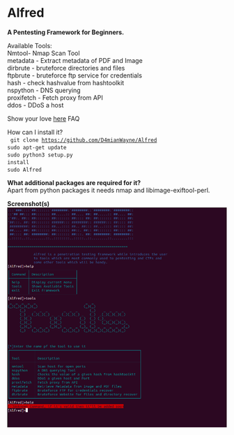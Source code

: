 # Alfred
<strong>A Pentesting Framework for Beginners.</strong>

Available Tools:<br />
Nmtool- Nmap Scan Tool<br />
metadata - Extract metadata of PDF and Image<br />
dirbrute - bruteforce directories and files<br />
ftpbrute - bruteforce ftp service for credentials<br />
hash - check hashvalue from hashtoolkit<br />
nspython - DNS querying<br />
proxifetch - Fetch proxy from API<br />
ddos - DDoS a host<br />

Show your love <a href="https://saythanks.io/to/D4mianWayne">here</a>
FAQ

How can I install it?<br />
<code> git clone https://github.com/D4mianWayne/Alfred</code><br />
  <code>sudo apt-get update</code><br />
  <code>sudo python3 setup.py install</code><br />
  <code>sudo Alfred</code>
 
<strong>What additional packages are required for it?</strong><br />
Apart from python packages it needs nmap and libimage-exiftool-perl.
 
<strong>Screenshot(s)</strong><br />
<img src="/Snaps/Screenshot from 2019-06-13 17-27-23.png">
